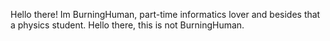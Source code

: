 Hello there! Im BurningHuman, part-time informatics lover and besides that a physics student.
Hello there, this is not BurningHuman.
